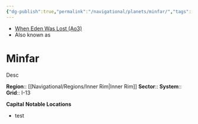 ```yaml
---
{"dg-publish":true,"permalink":"/navigational/planets/minfar/","tags":["map","planet","innerrim","retraining","unfinished"]}
---
```


- [When Eden Was Lost (Ao3)](https://archiveofourown.org/works/19334440/chapters/45992584)
- Also known as 
# Minfar
Desc

**Region**::  [[Navigational/Regions/Inner Rim\|Inner Rim]]
**Sector**::
**System**::
**Grid**::  I-13

**Capital**
**Notable Locations**
- test

